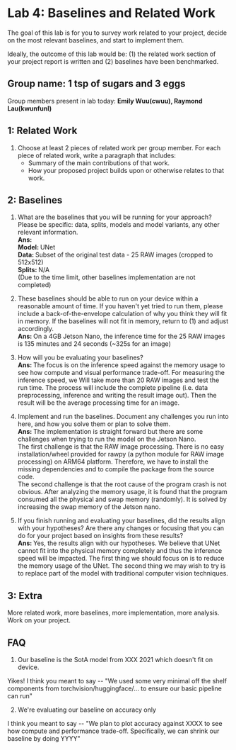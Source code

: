 Lab 4: Baselines and Related Work
===
The goal of this lab is for you to survey work related to your project, decide on the most relevant baselines, and start to implement them.

Ideally, the outcome of this lab would be: (1) the related work section of your project report is written and (2) baselines have been benchmarked.

Group name: 1 tsp of sugars and 3 eggs
---
Group members present in lab today: <b>Emily Wuu(cwuu), Raymond Lau(kwunfunl)</b>

1: Related Work
----
1. Choose at least 2 pieces of related work per group member. For each piece of related work, write a paragraph that includes:
    - Summary of the main contributions of that work.
    - How your proposed project builds upon or otherwise relates to that work.

2: Baselines
----
1. What are the baselines that you will be running for your approach? Please be specific: data, splits, models and model variants, any other relevant information.
   </br><b>Ans: </b> 
   </br><b>Model: </b> UNet
   </br><b>Data: </b> Subset of the original test data - 25 RAW images (cropped to 512x512)
   </br><b>Splits: </b> N/A
   </br>(Due to the time limit, other baselines implementation are not completed)
   
2. These baselines should be able to run on your device within a reasonable amount of time. If you haven't yet tried to run them, please include a back-of-the-envelope calculation of why you think they will fit in memory. If the baselines will not fit in memory, return to (1) and adjust accordingly.
   </br><b>Ans: </b> On a 4GB Jetson Nano, the inference time for the 25 RAW images is 135 minutes and 24 seconds (~325s for an image)
   
3. How will you be evaluating your baselines?
   </br><b>Ans: </b> The focus is on the inference speed against the memory usage to see how compute and visual performance trade-off. For measuring the inference speed, we Will take more than 20 RAW images and test the run time. The process will include the complete pipeline (i.e. data preprocessing, inference and writing the result image out). Then the result will be the average processing time for an image.

4. Implement and run the baselines. Document any challenges you run into here, and how you solve them or plan to solve them.
   </br><b>Ans: </b>  The implementation is straight forward but there are some challenges when trying to run the model on the Jetson Nano. 
   </br>The first challenge is that the RAW image processing. There is no easy installation/wheel provided for rawpy (a python module for RAW image processing) on ARM64 platform. Therefore, we have to install the missing dependencies and to compile the package from the source code.
   </br>The second challenge is that the root cause of the program crash is not obvious. After analyzing the memory usage, it is found that the program consumed all the physical and swap memory (randomly). It is solved by increasing the swap memory of the Jetson nano. 
   
5. If you finish running and evaluating your baselines, did the results align with your hypotheses? Are there any changes or focusing that you can do for your project based on insights from these results?
    </br><b>Ans: </b> Yes, the results align with our hypotheses. We believe that UNet cannot fit into the physical memory completely and thus the inference speed will be impacted. The first thing we should focus on is to reduce the memory usage of the UNet. The second thing we may wish to try is to replace part of the model with traditional computer vision techniques.
    
3: Extra
----
More related work, more baselines, more implementation, more analysis. Work on your project.


FAQ
----
1. Our baseline is the SotA model from XXX 2021 which doesn't fit on device.  

Yikes! I think you meant to say -- "We used some very minimal off the shelf components from torchvision/huggingface/... to ensure our basic pipeline can run"

2. We're evaluating our baseline on accuracy only

I think you meant to say -- "We plan to plot accuracy against XXXX to see how compute and performance trade-off. Specifically, we can shrink our baseline by doing YYYY"
